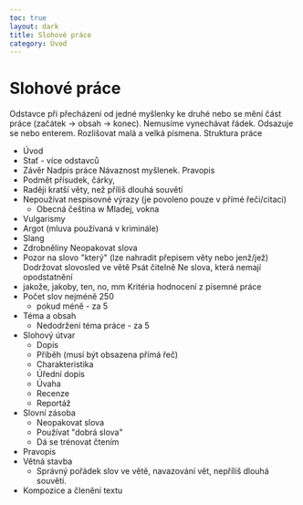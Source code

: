 ```yaml
---
toc: true
layout: dark
title: Slohové práce 
category: Úvod 
---
```





# Slohové práce
Odstavce
při přecházení od jedné myšlenky ke druhé nebo se mění část práce (začátek -> obsah -> konec). Nemusíme vynechávat řádek. Odsazuje se <tab> nebo enterem. Rozlišovat malá a velká písmena.
Struktura práce
* Úvod
* Stať - více odstavců
* Závěr
Nadpis práce
Návaznost myšlenek.
Pravopis
* Podmět přísudek, čárky,
* Raději kratší věty, než příliš dlouhá souvětí
* Nepoužívat nespisovné výrazy (je povoleno pouze v přímé řeči/citaci)
  * Obecná čeština
w Mladej, vokna
* Vulgarismy
* Argot (mluva používaná v kriminále)
* Slang
* Zdrobněliny
Neopakovat slova
* Pozor na slovo "který" (lze nahradit přepisem věty nebo jenž/jež)
Dodržovat slovosled ve větě
Psát čitelně
Ne slova, která nemají opodstatnění
* jakože, jakoby, ten, no, mm
Kritéria hodnocení z písemné práce
* Počet slov nejméně 250
  * pokud méně - za 5
* Téma a obsah
  * Nedodržení téma práce - za 5
* Slohový útvar
  * Dopis
  * Příběh (musí být obsazena přímá řeč)
  * Charakteristika
  * Úřední dopis
  * Úvaha
  * Recenze
  * Reportáž
* Slovní zásoba
  * Neopakovat slova
  * Používat "dobrá slova"
  * Dá se trénovat čtením
* Pravopis
* Větná stavba
  * Správný pořádek slov ve větě, navazování vět, nepříliš dlouhá souvětí.
* Kompozice a členění textu

